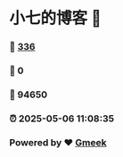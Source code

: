 # 小七的博客 :link:  
### :page_facing_up: [336](/tag.html) 
### :speech_balloon: 0 
### :hibiscus: 94650 
### :alarm_clock: 2025-05-06 11:08:35 
### Powered by :heart: [Gmeek](https://github.com/Meekdai/Gmeek)
